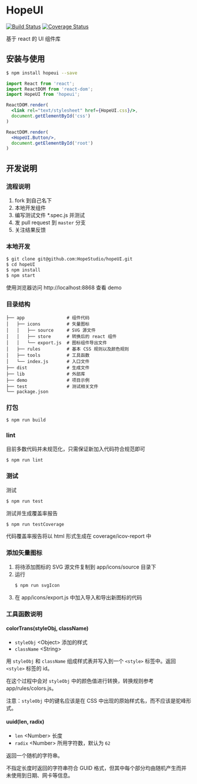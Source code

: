 # HopeUI
[![Build Status](https://travis-ci.com/HopeStudio/hopeUI.svg?branch=master)](https://travis-ci.com/HopeStudio/hopeUI)
[![Coverage Status](https://coveralls.io/repos/github/HopeStudio/hopeUI/badge.svg)](https://coveralls.io/github/HopeStudio/hopeUI)

基于 react 的 UI 组件库

## 安装与使用
```bash
$ npm install hopeui --save
```

```jsx
import React from 'react';
import ReactDOM from 'react-dom';
import HopeUI from 'hopeui';

ReactDOM.render(
  <link rel="text/stylesheet" href={HopeUI.css}/>,
  document.getElementById('css')
)

ReactDOM.render(
  <HopeUI.Button/>,
  document.getElementById('root')
)
```

## 开发说明

### 流程说明

1. fork 到自己名下
2. 本地开发组件
3. 编写测试文件 *.spec.js 并测试
4. 发 pull request 到 `master` 分支
5. 关注结果反馈

### 本地开发
```bash
$ git clone git@github.com:HopeStudio/hopeUI.git
$ cd hopeUI
$ npm install 
$ npm start
```
使用浏览器访问 http://localhost:8868 查看 demo

### 目录结构
```
├── app                # 组件代码
│   ├── icons          # 矢量图标
│   │   ├── source     # SVG 源文件
│   │   ├── store      # 转换后的 react 组件
│   │   └── export.js  # 图标组件导出文件
│   ├── rules          # 基本 CSS 规则以及颜色规则
│   ├── tools          # 工具函数
│   └── index.js       # 入口文件
├── dist               # 生成文件
├── lib                # 外部库
├── demo               # 项目示例
├── test               # 测试相关文件
└── package.json
```

### 打包
```bash
$ npm run build
```

### lint
目前多数代码并未规范化，只需保证新加入代码符合规范即可
```bash
$ npm run lint
```

### 测试
测试
```bash
$ npm run test
```
测试并生成覆盖率报告
```bash
$ npm run testCoverage
```
代码覆盖率报告将以 html 形式生成在 coverage/icov-report 中

### 添加矢量图标

1. 将待添加图标的 SVG 源文件复制到 app/icons/source 目录下
2. 运行
   ```bash
   $ npm run svgIcon
   ```
3. 在 app/icons/export.js 中加入导入和导出新图标的代码

### 工具函数说明

#### colorTrans(styleObj, className)
- `styleObj` &lt;Object> 添加的样式
- `className` &lt;String>

用 `styleObj` 和 `className` 组成样式表并写入到一个 `<style>` 标签中。返回 `<style>` 标签的 id。

在这个过程中会对 `styleObj` 中的颜色值进行转换，转换规则参考 app/rules/colors.js。

注意：`styleObj` 中的键名应该是在 CSS 中出现的原始样式名，而不应该是驼峰形式。

#### uuid(len, radix)
- `len` &lt;Number> 长度
- `radix` &lt;Number> 所用字符数，默认为 `62`

返回一个随机的字符串。

不指定长度时返回的字符串符合 GUID 格式，但其中每个部分均由随机产生而并未使用到日期、网卡等信息。

